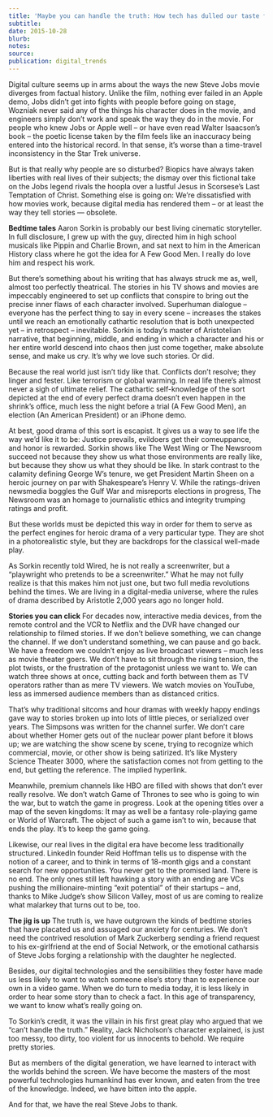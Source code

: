 ```yaml
---
title: 'Maybe you can handle the truth: How tech has dulled our taste for tall tales'
subtitle:
date: 2015-10-28
blurb:
notes:
source:
publication: digital_trends
---
```


Digital culture seems up in arms about the ways the new Steve Jobs movie diverges from factual history. Unlike the film, nothing ever failed in an Apple demo, Jobs didn’t get into fights with people before going on stage, Wozniak never said any of the things his character does in the movie, and engineers simply don’t work and speak the way they do in the movie.
For people who knew Jobs or Apple well – or have even read Walter Isaacson’s book – the poetic license taken by the film feels like an inaccuracy being entered into the historical record. In that sense, it’s worse than a time-travel inconsistency in the Star Trek universe.

But is that really why people are so disturbed? Biopics have always taken liberties with real lives of their subjects; the dismay over this fictional take on the Jobs legend rivals the hoopla over a lustful Jesus in Scorsese’s Last Temptation of Christ. Something else is going on: We’re dissatisfied with how movies work, because digital media has rendered them – or at least the way they tell stories — obsolete.

**Bedtime tales**
Aaron Sorkin is probably our best living cinematic storyteller. In full disclosure, I grew up with the guy, directed him in high school musicals like Pippin and Charlie Brown, and sat next to him in the American History class where he got the idea for A Few Good Men. I really do love him and respect his work.

But there’s something about his writing that has always struck me as, well, almost too perfectly theatrical. The stories in his TV shows and movies are impeccably engineered to set up conflicts that conspire to bring out the precise inner flaws of each character involved. Superhuman dialogue – everyone has the perfect thing to say in every scene – increases the stakes until we reach an emotionally cathartic resolution that is both unexpected yet – in retrospect – inevitable. Sorkin is today’s master of Aristotelian narrative, that beginning, middle, and ending in which a character and his or her entire world descend into chaos then just come together, make absolute sense, and make us cry. It’s why we love such stories. Or did.

Because the real world just isn’t tidy like that. Conflicts don’t resolve; they linger and fester. Like terrorism or global warming. In real life there’s almost never a sigh of ultimate relief. The cathartic self-knowledge of the sort depicted at the end of every perfect drama doesn’t even happen in the shrink’s office, much less the night before a trial (A Few Good Men), an election (An American President) or an iPhone demo.

At best, good drama of this sort is escapist. It gives us a way to see life the way we’d like it to be: Justice prevails, evildoers get their comeuppance, and honor is rewarded. Sorkin shows like The West Wing or The Newsroom succeed not because they show us what those environments are really like, but because they show us what they should be like. In stark contrast to the calamity defining George W’s tenure, we get President Martin Sheen on a heroic journey on par with Shakespeare’s Henry V. While the ratings-driven newsmedia boggles the Gulf War and misreports elections in progress, The Newsroom was an homage to journalistic ethics and integrity trumping ratings and profit.

But these worlds must be depicted this way in order for them to serve as the perfect engines for heroic drama of a very particular type. They are shot in a photorealistic style, but they are backdrops for the classical well-made play.

As Sorkin recently told Wired, he is not really a screenwriter, but a “playwright who pretends to be a screenwriter.” What he may not fully realize is that this makes him not just one, but two full media revolutions behind the times. We are living in a digital-media universe, where the rules of drama described by Aristotle 2,000 years ago no longer hold.

**Stories you can click**
For decades now, interactive media devices, from the remote control and the VCR to Netflix and the DVR have changed our relationship to filmed stories. If we don’t believe something, we can change the channel. If we don’t understand something, we can pause and go back. We have a freedom we couldn’t enjoy as live broadcast viewers – much less as movie theater goers. We don’t have to sit through the rising tension, the plot twists, or the frustration of the protagonist unless we want to. We can watch three shows at once, cutting back and forth between them as TV operators rather than as mere TV viewers. We watch movies on YouTube, less as immersed audience members than as distanced critics.

That’s why traditional sitcoms and hour dramas with weekly happy endings gave way to stories broken up into lots of little pieces, or serialized over years. The Simpsons was written for the channel surfer. We don’t care about whether Homer gets out of the nuclear power plant before it blows up; we are watching the show scene by scene, trying to recognize which commercial, movie, or other show is being satirized. It’s like Mystery Science Theater 3000, where the satisfaction comes not from getting to the end, but getting the reference. The implied hyperlink.

Meanwhile, premium channels like HBO are filled with shows that don’t ever really resolve. We don’t watch Game of Thrones to see who is going to win the war, but to watch the game in progress. Look at the opening titles over a map of the seven kingdoms: It may as well be a fantasy role-playing game or World of Warcraft. The object of such a game isn’t to win, because that ends the play. It’s to keep the game going.

Likewise, our real lives in the digital era have become less traditionally structured. LinkedIn founder Reid Hoffman tells us to dispense with the notion of a career, and to think in terms of 18-month gigs and a constant search for new opportunities. You never get to the promised land. There is no end. The only ones still left hawking a story with an ending are VCs pushing the millionaire-minting “exit potential” of their startups – and, thanks to Mike Judge’s show Silicon Valley, most of us are coming to realize what malarkey that turns out to be, too.

**The jig is up**
The truth is, we have outgrown the kinds of bedtime stories that have placated us and assuaged our anxiety for centuries. We don’t need the contrived resolution of Mark Zuckerberg sending a friend request to his ex-girlfriend at the end of Social Network, or the emotional catharsis of Steve Jobs forging a relationship with the daughter he neglected.

Besides, our digital technologies and the sensibilities they foster have made us less likely to want to watch someone else’s story than to experience our own in a video game. When we do turn to media today, it is less likely in order to hear some story than to check a fact. In this age of transparency, we want to know what’s really going on.

To Sorkin’s credit, it was the villain in his first great play who argued that we “can’t handle the truth.” Reality, Jack Nicholson’s character explained, is just too messy, too dirty, too violent for us innocents to behold. We require pretty stories.

But as members of the digital generation, we have learned to interact with the worlds behind the screen. We have become the masters of the most powerful technologies humankind has ever known, and eaten from the tree of the knowledge. Indeed, we have bitten into the apple.

And for that, we have the real Steve Jobs to thank.

